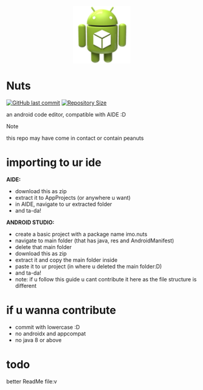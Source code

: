 <p align="center">
  <img src="app/src/main/res/drawable/ic_launcher.png" style="width: 30%;" />
</p>

# Nuts
[![GitHub last commit](https://img.shields.io/github/last-commit/IMOitself/Nuts)](https://github.com/IMOitself/Nuts/commits/)
[![Repository Size](https://img.shields.io/github/repo-size/IMOitself/Nuts)](https://www.google.com/search?q=llamas)


an android code editor, compatible with AIDE :D

> [!NOTE]
> this repo may have come in contact or contain peanuts

# importing to ur ide
**AIDE:**
- download this as zip
-  extract it to AppProjects (or anywhere u want)
- in AIDE, navigate to ur extracted folder
- and ta-da!

**ANDROID STUDIO:**
- create a basic project with a package name imo.nuts
- navigate to main folder (that has java, res and AndroidManifest)
- delete that main folder
- download this as zip
- extract it and copy the main folder inside
- paste it to ur project (in where u deleted the main folder:D)
- and ta-da!
- note: if u follow this guide u cant contribute it here as the file structure is different

# if u wanna contribute
- commit with lowercase :D
- no androidx and appcompat
- no java 8 or above

# todo
better ReadMe file:v



